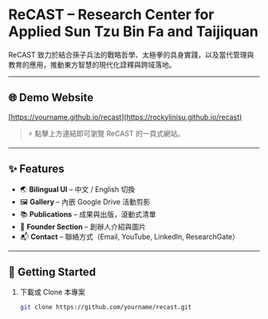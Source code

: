 # ReCAST – Research Center for Applied Sun Tzu Bin Fa and Taijiquan

ReCAST 致力於結合孫子兵法的戰略哲學、太極拳的具身實踐，以及當代管理與教育的應用，推動東方智慧的現代化詮釋與跨域落地。

---

## 🌐 Demo Website
[https://yourname.github.io/recast](https://rockylinisu.github.io/recast)

> ⚡ 點擊上方連結即可瀏覽 ReCAST 的一頁式網站。

---

## ✨ Features
- 🌏 **Bilingual UI** – 中文 / English 切換
- 🖼️ **Gallery** – 內嵌 Google Drive 活動剪影
- 📚 **Publications** – 成果與出版，滾動式清單
- 👤 **Founder Section** – 創辦人介紹與圖片
- 📬 **Contact** – 聯絡方式（Email, YouTube, LinkedIn, ResearchGate）

---

## 🚀 Getting Started

1. 下載或 Clone 本專案
   ```bash
   git clone https://github.com/yourname/recast.git

